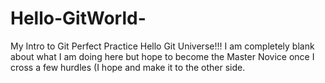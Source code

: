 # Hello-GitWorld-
My Intro to Git
Perfect Practice Hello Git Universe!!! I am completely blank about what I am doing here but hope to become the Master Novice once I cross a few hurdles (I hope and make it to the other side.
